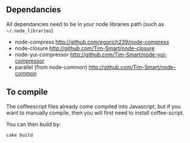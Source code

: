 Dependancies
------------

All dependancies need to be in your node libraries path (such as `~/.node_libraries`)

* node-compress http://github.com/egorich239/node-compress
* node-closure http://github.com/Tim-Smart/node-closure
* node-yui-compressor http://github.com/Tim-Smart/node-yui-compressor
* parallel (from node-common) http://github.com/Tim-Smart/node-common

To compile
----------

The coffeescript files already come compiled into Javascript, but if you want to manually compile, then you will first need to install coffee-script.

You can then build by:

    cake build
